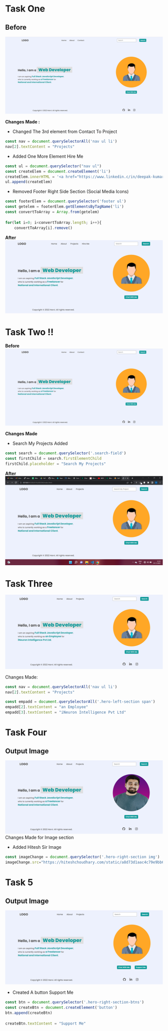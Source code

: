 # Task One 
## Before
![Image](./Images/Project%20One%20Before%20Image.png)

**Changes Made :**
* Changed The 3rd element from Contact To Project
```javascript
const nav = document.querySelectorAll('nav ul li')
nav[2].textContent = "Projects"
```
* Added One More Element Hire Me

```javascript
const ul = document.querySelector("nav ul")
const createElem = document.createElement('li')
createElem.innerHTML = '<a href="https://www.linkedin.c/in/deepak-kumar-nayak-555188261/">Hire Me</a>'
ul.append(createElem)
```
* Removed Footer Right Side Section (Social Media Icons)
```javascript
const footerElem = document.querySelector('footer ul')
const getelem = footerElem.getElementsByTagName('li')
const convertToArray = Array.from(getelem)

for(let i=0; i<convertToArray.length; i++){
    convertToArray[i].remove()
```

**After**
![Image](./task1Output.png)


# Task Two !!

**Before**
![Image](./Images/Project%20One%20Before%20Image.png)

**Changes Made**
* Search My Projects Added
```javascript
const search = document.querySelector('.search-field')
const firstChild = search.firstElementChild
firstChild.placeholder = "Search My Projects"
```

**After**
![image](./task2Output.png)

# Task Three
![Output Image](./task3Output.png)

Changes Made:

```javascript
const nav = document.querySelectorAll('nav ul li')
nav[2].textContent = "Projects"
```

```javascript
const empadd = document.querySelectorAll('.hero-left-section span')
empadd[2].textContent = "an Employee"
empadd[3].textContent = "iNeuron Intelligence Pvt Ltd"

```
# Task Four
Output Image
-
![Image](./task4Output.png)
Changes Made for Image section

* Added Hitesh Sir Image

```javascript
const imageChange = document.querySelector('.hero-right-section img')
imageChange.src="https://hiteshchoudhary.com/static/a8d73d1aac4c79e9bb689640e6090367/2eaab/person-image.jpg"
```

# Task 5
Output Image
-
![Image](./task5Output.png)

* Created A button Support Me

```javascript
const btn = document.querySelector('.hero-right-section-btns')
const createBtn = document.createElement('button')
btn.append(createBtn)

createBtn.textContent = "Support Me"
```
